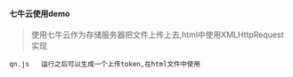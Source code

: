#### 七牛云使用demo

> 使用七牛云作为存储服务器把文件上传上去,html中使用XMLHttpRequest实现

```
qn.js   运行之后可以生成一个上传token,在html文件中使用
```

